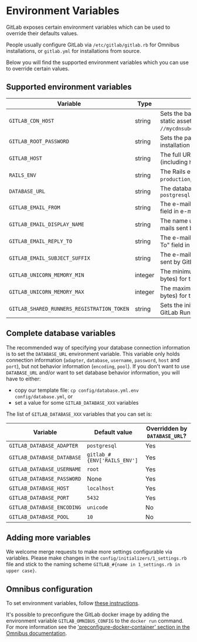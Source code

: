 # Environment Variables

GitLab exposes certain environment variables which can be used to override
their defaults values.

People usually configure GitLab via `/etc/gitlab/gitlab.rb` for Omnibus
installations, or `gitlab.yml` for installations from source.

Below you will find the supported environment variables which you can use to
override certain values.

## Supported environment variables

Variable | Type | Description
-------- | ---- | -----------
`GITLAB_CDN_HOST`                          | string  | Sets the base URL for a CDN to serve static assets (e.g. `//mycdnsubdomain.fictional-cdn.com`)
`GITLAB_ROOT_PASSWORD`                     | string  | Sets the password for the `root` user on installation
`GITLAB_HOST`                              | string  | The full URL of the GitLab server (including `http://` or `https://`)
`RAILS_ENV`                                | string  | The Rails environment; can be one of `production`, `development`, `staging` or `test`
`DATABASE_URL`                             | string  | The database URL; is of the form: `postgresql://localhost/blog_development`
`GITLAB_EMAIL_FROM`                        | string  | The e-mail address used in the "From" field in e-mails sent by GitLab
`GITLAB_EMAIL_DISPLAY_NAME`                | string  | The name used in the "From" field in e-mails sent by GitLab
`GITLAB_EMAIL_REPLY_TO`                    | string  | The e-mail address used in the "Reply-To" field in e-mails sent by GitLab
`GITLAB_EMAIL_SUBJECT_SUFFIX`              | string  | The e-mail subject suffix used in e-mails sent by GitLab
`GITLAB_UNICORN_MEMORY_MIN`                | integer | The minimum memory threshold (in bytes) for the Unicorn worker killer
`GITLAB_UNICORN_MEMORY_MAX`                | integer | The maximum memory threshold (in bytes) for the Unicorn worker killer
`GITLAB_SHARED_RUNNERS_REGISTRATION_TOKEN` | string  | Sets the initial registration token used for GitLab Runners

## Complete database variables

The recommended way of specifying your database connection information is to set
the `DATABASE_URL` environment variable. This variable only holds connection
information (`adapter`, `database`, `username`, `password`, `host` and `port`),
but not behavior information (`encoding`, `pool`). If you don't want to use
`DATABASE_URL` and/or want to set database behavior information, you will have
to either:

- copy our template file: `cp config/database.yml.env config/database.yml`, or
- set a value for some `GITLAB_DATABASE_XXX` variables

The list of `GITLAB_DATABASE_XXX` variables that you can set is:

Variable | Default value | Overridden by `DATABASE_URL`?
-------- | ------------- | -----------------------------
`GITLAB_DATABASE_ADAPTER`   | `postgresql`                          | Yes
`GITLAB_DATABASE_DATABASE`  | `gitlab_#{ENV['RAILS_ENV']`           | Yes
`GITLAB_DATABASE_USERNAME`  | `root`                                | Yes
`GITLAB_DATABASE_PASSWORD`  | None                                  | Yes
`GITLAB_DATABASE_HOST`      | `localhost`                           | Yes
`GITLAB_DATABASE_PORT`      | `5432`                                | Yes
`GITLAB_DATABASE_ENCODING`  | `unicode`                             | No
`GITLAB_DATABASE_POOL`      | `10`                                  | No

## Adding more variables

We welcome merge requests to make more settings configurable via variables.
Please make changes in the `config/initializers/1_settings.rb` file and stick
to the naming scheme `GITLAB_#{name in 1_settings.rb in upper case}`.

## Omnibus configuration

To set environment variables, follow [these
instructions](https://docs.gitlab.com/omnibus/settings/environment-variables.html).

It's possible to preconfigure the GitLab docker image by adding the environment
variable `GITLAB_OMNIBUS_CONFIG` to the `docker run` command.
For more information see the ['preconfigure-docker-container' section in the Omnibus documentation](https://docs.gitlab.com/omnibus/docker/#preconfigure-docker-container).
